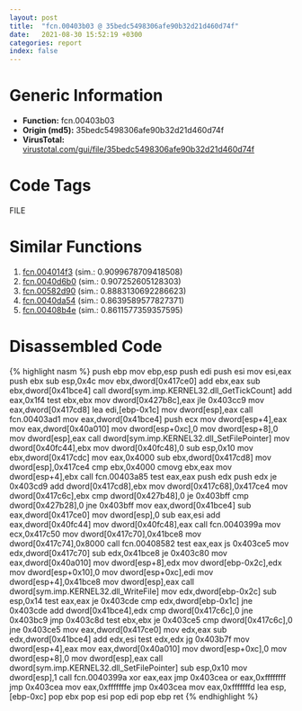 ```yaml
---
layout: post
title:  "fcn.00403b03 @ 35bedc5498306afe90b32d21d460d74f"
date:   2021-08-30 15:52:19 +0300
categories: report
index: false
---
```


# Generic Information
- **Function:** fcn.00403b03
- **Origin (md5):** 35bedc5498306afe90b32d21d460d74f
- **VirusTotal:** [virustotal.com/gui/file/35bedc5498306afe90b32d21d460d74f][virustotal_ref]

# Code Tags
<span class="tag" id="FILE">FILE</span>


# Similar Functions

1. [fcn.004014f3][similar_1_ref] (sim.: 0.9099678709418508)
2. [fcn.0040d6b0][similar_2_ref] (sim.: 0.907252605128303)
3. [fcn.00582d90][similar_3_ref] (sim.: 0.8883130692286623)
4. [fcn.0040da54][similar_4_ref] (sim.: 0.8639589577827371)
5. [fcn.00408b4e][similar_5_ref] (sim.: 0.8611577359357595)


# Disassembled Code

{% highlight nasm %}
push ebp
mov ebp,esp
push edi
push esi
mov esi,eax
push ebx
sub esp,0x4c
mov ebx,dword[0x417ce0]
add ebx,eax
sub ebx,dword[0x41bce4]
call dword[sym.imp.KERNEL32.dll_GetTickCount]
add eax,0x1f4
test ebx,ebx
mov dword[0x427b8c],eax
jle 0x403cc9
mov eax,dword[0x417cd8]
lea edi,[ebp-0x1c]
mov dword[esp],eax
call fcn.00403ad1
mov eax,dword[0x41bce4]
push ecx
mov dword[esp+4],eax
mov eax,dword[0x40a010]
mov dword[esp+0xc],0
mov dword[esp+8],0
mov dword[esp],eax
call dword[sym.imp.KERNEL32.dll_SetFilePointer]
mov dword[0x40fc44],ebx
mov dword[0x40fc48],0
sub esp,0x10
mov ebx,dword[0x417cdc]
mov eax,0x4000
sub ebx,dword[0x417cd8]
mov dword[esp],0x417ce4
cmp ebx,0x4000
cmovg ebx,eax
mov dword[esp+4],ebx
call fcn.00403a85
test eax,eax
push edx
push edx
je 0x403cd9
add dword[0x417cd8],ebx
mov dword[0x417c68],0x417ce4
mov dword[0x417c6c],ebx
cmp dword[0x427b48],0
je 0x403bff
cmp dword[0x427b28],0
jne 0x403bff
mov eax,dword[0x41bce4]
sub eax,dword[0x417ce0]
mov dword[esp],0
sub eax,esi
add eax,dword[0x40fc44]
mov dword[0x40fc48],eax
call fcn.0040399a
mov ecx,0x417c50
mov dword[0x417c70],0x41bce8
mov dword[0x417c74],0x8000
call fcn.00408582
test eax,eax
js 0x403ce5
mov edx,dword[0x417c70]
sub edx,0x41bce8
je 0x403c80
mov eax,dword[0x40a010]
mov dword[esp+8],edx
mov dword[ebp-0x2c],edx
mov dword[esp+0x10],0
mov dword[esp+0xc],edi
mov dword[esp+4],0x41bce8
mov dword[esp],eax
call dword[sym.imp.KERNEL32.dll_WriteFile]
mov edx,dword[ebp-0x2c]
sub esp,0x14
test eax,eax
je 0x403cde
cmp edx,dword[ebp-0x1c]
jne 0x403cde
add dword[0x41bce4],edx
cmp dword[0x417c6c],0
jne 0x403bc9
jmp 0x403c8d
test ebx,ebx
je 0x403ce5
cmp dword[0x417c6c],0
jne 0x403ce5
mov eax,dword[0x417ce0]
mov edx,eax
sub edx,dword[0x41bce4]
add edx,esi
test edx,edx
jg 0x403b7f
mov dword[esp+4],eax
mov eax,dword[0x40a010]
mov dword[esp+0xc],0
mov dword[esp+8],0
mov dword[esp],eax
call dword[sym.imp.KERNEL32.dll_SetFilePointer]
sub esp,0x10
mov dword[esp],1
call fcn.0040399a
xor eax,eax
jmp 0x403cea
or eax,0xffffffff
jmp 0x403cea
mov eax,0xfffffffe
jmp 0x403cea
mov eax,0xfffffffd
lea esp,[ebp-0xc]
pop ebx
pop esi
pop edi
pop ebp
ret
{% endhighlight %}


[similar_1_ref]: /report/fcn.004014f3@35bedc5498306afe90b32d21d460d74f
[similar_2_ref]: /report/fcn.0040d6b0@db0bb0926cbc24a905ae237e61cb9c73
[similar_3_ref]: /report/fcn.00582d90@c92f0480e2fbc88393d2c65c08a235e0
[similar_4_ref]: /report/fcn.0040da54@8c10f6a1b7643ed6e914352ded4b58e0
[similar_5_ref]: /report/fcn.00408b4e@8c10f6a1b7643ed6e914352ded4b58e0
[virustotal_ref]: https://www.virustotal.com/gui/file/35bedc5498306afe90b32d21d460d74f